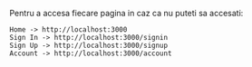 Pentru a accesa fiecare pagina in caz ca nu puteti sa accesati:

```
Home -> http://localhost:3000
Sign In -> http://localhost:3000/signin
Sign Up -> http://localhost:3000/signup
Account -> http://localhost:3000/account

```
